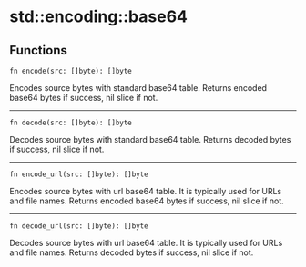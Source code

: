 # std::encoding::base64

## Functions

```jule
fn encode(src: []byte): []byte
```
Encodes source bytes with standard base64 table. Returns encoded base64 bytes if success, nil slice if not.

---

```jule
fn decode(src: []byte): []byte
```
Decodes source bytes with standard base64 table. Returns decoded bytes if success, nil slice if not.

---

```jule
fn encode_url(src: []byte): []byte
```
Encodes source bytes with url base64 table. It is typically used for URLs and file names. Returns encoded base64 bytes if success, nil slice if not.

---

```jule
fn decode_url(src: []byte): []byte
```
Decodes source bytes with url base64 table. It is typically used for URLs and file names. Returns decoded bytes if success, nil slice if not.
